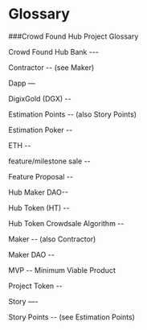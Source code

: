 # Glossary
###Crowd Found Hub Project Glossary


Crowd Found Hub Bank ---

Contractor -- (see Maker)

Dapp —

DigixGold (DGX) --

Estimation Points -- (also Story Points)

Estimation Poker --

ETH --

feature/milestone sale --

Feature Proposal --

Hub Maker DAO--

Hub Token (HT) --

Hub Token Crowdsale Algorithm --

Maker -- (also Contractor)

Maker DAO --

MVP -- Minimum Viable Product

Project Token --

Story —-

Story Points -- (see Estimation Points)
